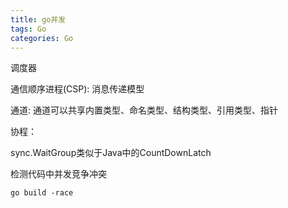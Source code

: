 ```yaml
---
title: go并发
tags: Go
categories: Go
---
```


调度器

通信顺序进程(CSP): 消息传递模型


通道: 通道可以共享内置类型、命名类型、结构类型、引用类型、指针

协程：

sync.WaitGroup类似于Java中的CountDownLatch

检测代码中并发竞争冲突

	go build -race